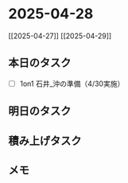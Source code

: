 # 2025-04-28

[[2025-04-27]] [[2025-04-29]]

## 本日のタスク

- [ ] 1on1 石井_沖の準備（4/30実施）

## 明日のタスク

## 積み上げタスク

## メモ
